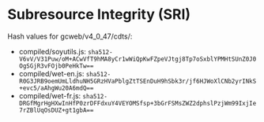 # Subresource Integrity (SRI)

Hash values for gcweb/v4_0_47/cdts/:
- compiled/soyutils.js: `sha512-V6vV/V31Puw/oM+ACwVfT9hMA8yCr1wWiQpKwFZpeVJtgj8Tp7oSxblYPMHtSUnZ0J0OgSGjR3vFOjb0PeHkTw==`
- compiled/wet-en.js: `sha512-R0G3JRB9oemUmLldhuNH5GRzHVaPblgZtTSEnDuH9hSbk3r/jf6HJWoXlCNb2yrINkS+evc5/aAhgWu20A6mdQ==`
- compiled/wet-fr.js: `sha512-DRGfMgrHgHXwInHfP0zrDFFdxuY4VEYOMSfsp+3bGrFSMsZWZ2dphslPzjWm99IxjIe7rZBlUqOsDUZ+gt1gbA==`
